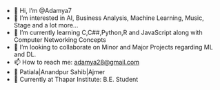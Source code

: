 - 👋 Hi, I’m @Adamya7
- 👀 I’m interested in AI, Business Analysis, Machine Learning, Music, Stage and a lot more...
- 🌱 I’m currently learning C,C##,Python,R and JavaScript along with Computer Networking Concepts
- 💞️ I’m looking to collaborate on Minor and Major Projects regarding ML and DL.
- 📫 How to reach me: adamya28@gmail.com
- 📍 Patiala|Anandpur Sahib|Ajmer
- 🏫 Currently at Thapar Institute: B.E. Student
 
<!---
Adamya7/Adamya7 is a ✨ special ✨ repository because its `README.md` (this file) appears on your GitHub profile.
You can click the Preview link to take a look at your changes.
--->
